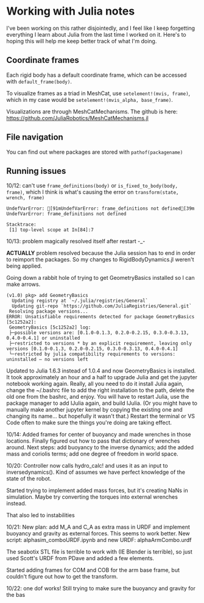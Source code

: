 # Working with Julia notes

I've been working on this rather disjointedly, and I feel like I keep forgetting everything I learn about Julia from the last time I worked on it. Here's to hoping this will help me keep better track of what I'm doing. 

## Coordinate frames
Each rigid body has a default coordinate frame, which can be accessed with ```default_frame(body)```. 

To visualize frames as a triad in MeshCat, use ```setelement!(mvis, frame)```, which in my case would be ```setelement!(mvis_alpha, base_frame)```.

Visualizations are through MeshCatMechanisms. The github is here: https://github.com/JuliaRobotics/MeshCatMechanisms.jl

## File navigation
You can find out where packages are stored with ```pathof(packagename)```


## Running issues

10/12: can't use ```frame_definitions(body)``` or ```is_fixed_to_body(body, frame)```, which I think is what's causing the error on ```transform(state, wrench, frame)``` 
```
UndefVarError: [91mUndefVarError: frame_definitions not defined[39m
UndefVarError: frame_definitions not defined

Stacktrace:
 [1] top-level scope at In[84]:7
 ```

10/13: problem magically resolved itself after restart -_-

**ACTUALLY** problem resolved because the Julia session has to end in order to reimport the packages. So my changes to RigidBodyDynamics.jl weren't being applied.

Going down a rabbit hole of trying to get GeometryBasics installed so I can make arrows. 
```
(v1.0) pkg> add GeometryBasics
  Updating registry at `~/.julia/registries/General`
  Updating git-repo `https://github.com/JuliaRegistries/General.git`
 Resolving package versions...
ERROR: Unsatisfiable requirements detected for package GeometryBasics [5c1252a2]:
 GeometryBasics [5c1252a2] log:
 ├─possible versions are: [0.1.0-0.1.3, 0.2.0-0.2.15, 0.3.0-0.3.13, 0.4.0-0.4.1] or uninstalled
 ├─restricted to versions * by an explicit requirement, leaving only versions [0.1.0-0.1.3, 0.2.0-0.2.15, 0.3.0-0.3.13, 0.4.0-0.4.1]
 └─restricted by julia compatibility requirements to versions: uninstalled — no versions left
 ```
 
Updated to Julia 1.6.3 instead of 1.0.4 and now GeometryBasics is installed. It took approximately an hour and a half to upgrade Julia and get the jupyter notebook working again. Really, all you need to do it install Julia again, change the ~/.bashrc file to add the right installation to the path, delete the old one from the bashrc, and enjoy. You will have to restart Julia, use the package manager to add IJulia again, and build IJulia. (Or you might have to manually make another jupyter kernel by copying the existing one and changing its name... but hopefully it wasn't that.) Restart the terminal or VS Code often to make sure the things you're doing are taking effect. 

10/14: Added frames for center of buoyancy and made wrenches in those locations. Finally figured out how to pass that dictionary of wrenches around. Next steps: add buoyancy to the inverse dynamics; add the added mass and coriolis terms; add one degree of freedom in world space. 

10/20: Controller now calls hydro_calc! and uses it as an input to inversedynamics(). Kind of assumes we have perfect knowledge of the state of the robot. 

Started trying to implement added mass forces, but it's creating NaNs in simulation. Maybe try converting the torques into external wrenches instead.

That also led to instabilities

10/21: New plan: add M_A and C_A as extra mass in URDF and implement buoyancy and gravity as external forces. This seems to work better. New script: alphasim_comboURDF.ipynb and new URDF: alphaArmCombo.urdf

The seabotix STL file is terrible to work with (IE Blender is terrible), so just used Scott's URDF from PDave and added a few elements.

Started adding frames for COM and COB for the arm base frame, but couldn't figure out how to get the transform. 

10/22: one dof works! Still trying to make sure the buoyancy and gravity for the bas